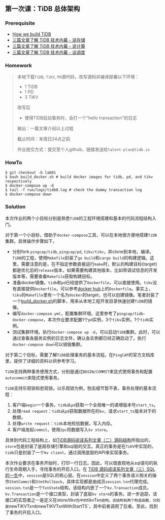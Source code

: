 ## 第一次课：TiDB 总体架构

### Prerequisite

- [How we build TiDB](https://pingcap.com/blog-cn/how-do-we-build-tidb/)
- [三篇文章了解 TiDB 技术内幕 - 说存储](https://pingcap.com/blog-cn/tidb-internal-1/)
- [三篇文章了解 TiDB 技术内幕 - 说计算](https://pingcap.com/blog-cn/tidb-internal-2/)
- [三篇文章了解 TiDB 技术内幕 - 谈调度](https://pingcap.com/blog-cn/tidb-internal-3/)

### Homework

>本地下载`TiDB`, `TiKV`, `PD`源代码，改写源码并编译部署以下环境：
>
>+ 1 TiDB
>+ 1 PD
>+ 3 TiKV
>
>改写后
>
>+ 使得TiDB启动事务时，会打一个"hello transaction"的日志
>
>输出：一篇文章介绍以上过程
>
>截止时间：本周日24点之前
>
>作业提交方式：提交至个人github，链接发送给`talent-plan@tidb.io`

### HowTo

```shell
$ git checkout -b lab01
$ bash build_docker.sh # build docker images for tidb, pd, and tikv respectively
$ docker-compose up -d
$ tail -f run/logs/tidb0.log # check the dummy transaction log
$ docker-compose down
```

### Solution

本次作业的两个小目标分别是熟悉`TiDB`的工程环境搭建和基本的代码流程结构入门。

对于第一个小目标，借助于`docker-compose`工具，可以在本地很方便地搭建`TiDB`集群。具体操作步骤如下，

+ 分别fork `pingcap/tidb`, `pingcap/pd`, `tikv/tikv`，并clone到本地，编译。`TiDB`的工程，使用`Makefile`封装了`go build`和`cargo build`的构建逻辑。这里，需要注意的是，在不指定参数直接运行`make`时，默认的构建目标(target)都是优化后的`release`版本，如果需要构建其他版本，比如带调试信息的开发版本等，需要查看`Makefile`获取构建目标。
+ 准备docker镜像。`tidb`和`pd`已经提供了`Dockerfile`，可以直接使用。`tikv`没有直接提供`Dockerfile`，可以参考[docker hub](https://hub.docker.com/r/pingcap/tikv/dockerfile)上的`Dockerfile`。事实上，`tikv`的`Makefile`里有一个名为`docker`的target，也可以创建镜像。笔者封装了一个[build_docker.sh](https://raw.githubusercontent.com/hftsin/high-performance-tidb/master/build_docker.sh)的脚本，用来从本地工程开发目录快速创建`TiDB`的镜像。
+ 编写`docker-compose.yml`，配置集群环境。这里参考了`pingcap/tidb-docker-compose`，本次作业要求配置1个`pd`实例，3个`tikv`实例，1个`tidb`实例。
+ 测试集群环境。执行`docker-compose up -d`，可以启动`TiDB`集群。此时，可以通过查看各服务实例的日志文件，确认各实例都已经正确启动了。执行`docker-compose down`可以销毁集群。



对于第二个目标，需要了解`TiDB`处理事务的基本流程。在`PingCAP`的官方文档库里，提供了详细的资料以供参考学习。

`TiDB`支持两种事务使用方式，分别是通过`BEGIN/COMMIT`来显式使用事务和配置`autocommit`来隐式使用事务。

`TiDB`支持乐观锁和悲观锁。以乐观锁为例，刨去细节暂不表，事务处理的基本流程：

1. 客户端`begin`一个事务。`tidb`从`pd`获取一个全局唯一的递增版本号`start_ts`。
2. 处理`read request`：`tidb`从`pd`获取数据所在的`kv`，请求`start_ts`版本对于的数据。
3. 处理`write request`：`tidb`本地校验数据，写入内存。
4. 客户端发起`commit`，使用`2pc`将数据写入`kv store`。

具体到代码工程结构上，如[TiDB源码阅读系列文章（二）源码结构](https://pingcap.com/blog-cn/tidb-source-code-reading-2/)所指出的，`store`包是封装了底层存储引擎和sql层的交互。真正的事务是在`TiKV`中实现的，`tidb`只是封装了一个`kv client`，通过调用底层的API来实现事务。

本次作业要求在事务开始时，打印一行日志。因此，可以很直观地从sql语句的执行生命周期入手，寻找事务的开启入口。在 [TiDB 源码阅读系列文章（三）SQL 的一生](https://pingcap.com/blog-cn/tidb-source-code-reading-3/)中，`session`是SQL的核心层。在`session`中定义了两个事务语义相关的操作`StmtCommit`和`StmtRollback`，具体实现都是由成员`session.txn`代理完成。`session.txn`是一个`TxnState`结构，该结构内嵌了一个`kv.Transaction`成员。`kv.Transaction`是一个接口类型，封装了底层`kv store`的事务。进一步追踪，该接口的实现者之一是定义在store/tikv`包中的`tikvTxn`结构。该结构有两个构造函数，分别是`newTiKVTxn`和`newTiKVTxnWithStartTS`，其中前者调用了后者。至此，找到了事务的开启入口。
